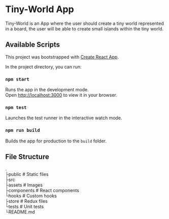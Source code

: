 # Tiny-World App

Tiny-World is an App where the user should create a tiny world represented in a board, 
the user will be able to create small islands within the tiny world. 

## Available Scripts

This project was bootstrapped with [Create React App](https://github.com/facebook/create-react-app).

In the project directory, you can run:
### `npm start`
Runs the app in the development mode.\
Open [http://localhost:3000](http://localhost:3000) to view it in your browser.

### `npm test`
Launches the test runner in the interactive watch mode.
### `npm run build`
Builds the app for production to the `build` folder.


## File Structure
.                                          
├public # Static files\
├src\
 ├assets # Images\
 ├components # React components\
 └hooks # Custom hooks\
 ├store # Redux files\
 └tests # Unit tests\
└README.md              
